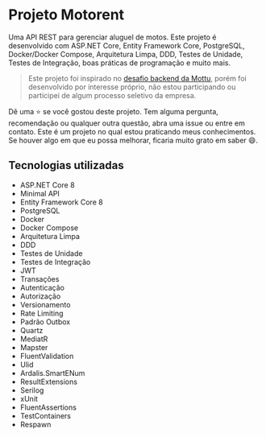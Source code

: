 # Projeto Motorent

Uma API REST para gerenciar aluguel de motos. Este projeto é desenvolvido com ASP.NET Core, Entity Framework Core,
PostgreSQL, Docker/Docker Compose, Arquitetura Limpa, DDD, Testes de Unidade, Testes de Integração, boas práticas de programação
e muito mais.

> Este projeto foi inspirado no [desafio backend da Mottu](https://github.com/Mottu-ops/Desafio-BackEnd), porém foi desenvolvido
>  por interesse próprio, não estou participando ou participei de algum processo seletivo da empresa.

Dê uma ⭐ se você gostou deste projeto. Tem alguma pergunta, recomendação ou qualquer outra questão, abra uma issue ou entre em contato.
Este é um projeto no qual estou praticando meus conhecimentos. Se houver algo em que eu possa melhorar, ficaria muito grato em saber 😄.


## Tecnologias utilizadas

- ASP.NET Core 8
- Minimal API
- Entity Framework Core 8
- PostgreSQL
- Docker
- Docker Compose
- Arquitetura Limpa
- DDD
- Testes de Unidade
- Testes de Integração
- JWT
- Transações
- Autenticação
- Autorização
- Versionamento
- Rate Limiting
- Padrão Outbox
- Quartz
- MediatR
- Mapster
- FluentValidation
- Ulid
- Ardalis.SmartENum
- ResultExtensions
- Serilog
- xUnit
- FluentAssertions
- TestContainers
- Respawn
